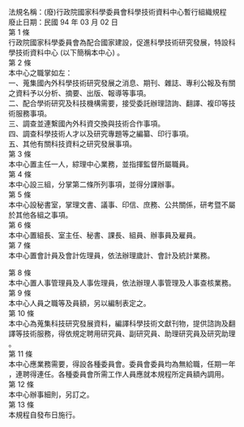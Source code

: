 法規名稱：(廢)行政院國家科學委員會科學技術資料中心暫行組織規程  
廢止日期：民國 94 年 03 月 02 日  
第 1 條  
行政院國家科學委員會為配合國家建設，促進科學技術研究發展，特設科  
學技術資料中心 (以下簡稱本中心) 。  
第 2 條  
本中心之職掌如左：  
一、蒐集國內外科學技術研究發展之消息、期刊、雜誌、專利公報及有關  
之資料予以分析、摘要、出版、報導等事項。  
二、配合學術研究及科技機構需要，接受委託辦理諮詢、翻譯、複印等技  
術服務事項。  
三、調查並連繫國內外科資交換與技術合作事項。  
四、調查科學技術人才以及研究專題等之編纂、印行事項。  
五、其他有關科技資料之研究發展事項。  
第 3 條  
本中心置主任一人，綜理中心業務，並指揮監督所屬職員。  
第 4 條  
本中心設三組，分掌第二條所列事項，並得分課辦事。  
第 5 條  
本中心設秘書室，掌理文書、議事、印信、庶務、公共關係，研考暨不屬  
於其他各組之事項。  
第 6 條  
本中心置組長、室主任、秘書、課長、組員、辦事員及雇員。  
第 7 條  
本中心置會計員及會計佐理員，依法辦理歲計、會計及統計業務。  


第 8 條  
本中心置人事管理員及人事佐理員，依法辦理人事管理及人事查核業務。  
第 9 條  
本中心人員之職等及員額，另以編制表定之。  
第 10 條  
本中心為蒐集科技研究發展資料，編譯科學技術文獻刊物，提供諮詢及翻  
譯等技術服務，得依規定聘用研究員、副研究員、助理研究員及研究助理  
。  
第 11 條  
本中心應業務需要，得設各種委員會。委員會委員均為無給職，任期一年  
，連聘得連任。各種委員會所需工作人員應就本規程所定員額內調用。  
第 12 條  
本中心辦事細則，另訂之。  
第 13 條  
本規程自發布日施行。  


